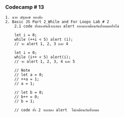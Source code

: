 ### Codecamp # 13
    1. นาย ณัฐพงษ์ ทองพึง
    2. Basic JS Part 2_While and For Loops Lab # 2
        2.1 code ทั้งสองอันนี้จะแสดง alert ออกมาเหมือนกันทั้งหมดหรือไม่

        let i = 0;
        while (++i < 5) alert (i); 
        // จะ alert 1, 2, 3 และ 4

        let i = 0;
        while (i++ < 5) alert(i); 
        // จะ alert 1, 2, 3, 4 และ 5

        // Note
        // let a = 0;
        // ++a = 1;
        // a = 1;

        // let b = 0;
        // b++ = 0;
        // b = 1;

        // code ทั้ง 2 จะแสดง alert  ไม่เหมือนกันทั้งหมด